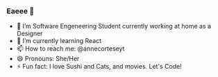 ### Eaeee 👋

- 🔭 I’m Software Engeneering Student currently working at home as a Designer
- 🌱 I’m currently learning React
- 📫 How to reach me: @annecorteseyt
- 😄 Pronouns: She/Her
- ⚡ Fun fact: I love Sushi and Cats, and movies. Let's Code!

